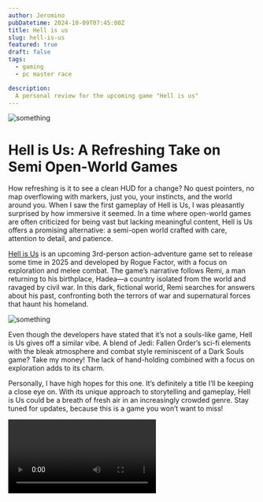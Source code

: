 ```yaml
---
author: Jeromino
pubDatetime: 2024-10-09T07:45:00Z
title: Hell is us
slug: hell-is-us
featured: true
draft: false
tags:
  - gaming
  - pc master race

description:
  A personal review for the upcoming game "Hell is us"
---
```



![something](/src/assets/images/hell-is-us-images/hell-is-us-3-1024x576.jpg)

# Hell is Us: A Refreshing Take on Semi Open-World Games
How refreshing is it to see a clean HUD for a change? No quest pointers, no map overflowing with markers, just you, your instincts, and the world around you. When I saw the first gameplay of Hell is Us, I was pleasantly surprised by how immersive it seemed. In a time where open-world games are often criticized for being vast but lacking meaningful content, Hell is Us offers a promising alternative: a semi-open world crafted with care, attention to detail, and patience.

[Hell is Us](https://store.steampowered.com/app/1620730/Hell_is_Us/) is an upcoming 3rd-person action-adventure game set to release some time in 2025 and developed by Rogue Factor, with a focus on exploration and melee combat. The game’s narrative follows Remi, a man returning to his birthplace, Hadea—a country isolated from the world and ravaged by civil war. In this dark, fictional world, Remi searches for answers about his past, confronting both the terrors of war and supernatural forces that haunt his homeland.

![something](src/assets/images/hell-is-us-images/HiU_Screenshot_4.jpg)


Even though the developers have stated that it’s not a souls-like game, Hell is Us gives off a similar vibe. A blend of Jedi: Fallen Order’s sci-fi elements with the bleak atmosphere and combat style reminiscent of a Dark Souls game? Take my money! The lack of hand-holding combined with a focus on exploration adds to its charm.

Personally, I have high hopes for this one. It’s definitely a title I’ll be keeping a close eye on. With its unique approach to storytelling and gameplay, Hell is Us could be a breath of fresh air in an increasingly crowded genre. Stay tuned for updates, because this is a game you won’t want to miss!

<video src="/src/assets/videos/hell-is-us/hell-is-us (1).mp4" controls></video>
